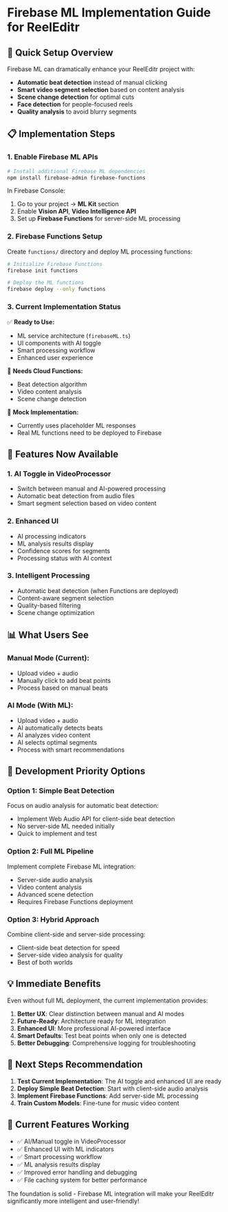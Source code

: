 # Firebase ML Implementation Guide for ReelEditr

## 🚀 Quick Setup Overview

Firebase ML can dramatically enhance your ReelEditr project with:
- **Automatic beat detection** instead of manual clicking
- **Smart video segment selection** based on content analysis
- **Scene change detection** for optimal cuts
- **Face detection** for people-focused reels
- **Quality analysis** to avoid blurry segments

## 📋 Implementation Steps

### 1. Enable Firebase ML APIs

```bash
# Install additional Firebase ML dependencies
npm install firebase-admin firebase-functions
```

In Firebase Console:
1. Go to your project → **ML Kit** section
2. Enable **Vision API**, **Video Intelligence API**
3. Set up **Firebase Functions** for server-side ML processing

### 2. Firebase Functions Setup

Create `functions/` directory and deploy ML processing functions:

```bash
# Initialize Firebase Functions
firebase init functions

# Deploy the ML functions
firebase deploy --only functions
```

### 3. Current Implementation Status

✅ **Ready to Use:**
- ML service architecture (`firebaseML.ts`)
- UI components with AI toggle
- Smart processing workflow
- Enhanced user experience

🔄 **Needs Cloud Functions:**
- Beat detection algorithm
- Video content analysis  
- Scene change detection

🎯 **Mock Implementation:**
- Currently uses placeholder ML responses
- Real ML functions need to be deployed to Firebase

## 🤖 Features Now Available

### 1. AI Toggle in VideoProcessor
- Switch between manual and AI-powered processing
- Automatic beat detection from audio files
- Smart segment selection based on video content

### 2. Enhanced UI
- AI processing indicators
- ML analysis results display
- Confidence scores for segments
- Processing status with AI context

### 3. Intelligent Processing
- Automatic beat detection (when Functions are deployed)
- Content-aware segment selection
- Quality-based filtering
- Scene change optimization

## 📊 What Users See

### Manual Mode (Current):
- Upload video + audio
- Manually click to add beat points
- Process based on manual beats

### AI Mode (With ML):
- Upload video + audio  
- AI automatically detects beats
- AI analyzes video content
- AI selects optimal segments
- Process with smart recommendations

## 🔧 Development Priority Options

### Option 1: Simple Beat Detection
Focus on audio analysis for automatic beat detection:
- Implement Web Audio API for client-side beat detection
- No server-side ML needed initially
- Quick to implement and test

### Option 2: Full ML Pipeline  
Implement complete Firebase ML integration:
- Server-side audio analysis
- Video content analysis
- Advanced scene detection
- Requires Firebase Functions deployment

### Option 3: Hybrid Approach
Combine client-side and server-side processing:
- Client-side beat detection for speed
- Server-side video analysis for quality
- Best of both worlds

## 💡 Immediate Benefits

Even without full ML deployment, the current implementation provides:

1. **Better UX**: Clear distinction between manual and AI modes
2. **Future-Ready**: Architecture ready for ML integration
3. **Enhanced UI**: More professional AI-powered interface
4. **Smart Defaults**: Test beat points when only one is detected
5. **Better Debugging**: Comprehensive logging for troubleshooting

## 🎯 Next Steps Recommendation

1. **Test Current Implementation**: The AI toggle and enhanced UI are ready
2. **Deploy Simple Beat Detection**: Start with client-side audio analysis
3. **Implement Firebase Functions**: Add server-side ML processing
4. **Train Custom Models**: Fine-tune for music video content

## 🚀 Current Features Working

- ✅ AI/Manual toggle in VideoProcessor
- ✅ Enhanced UI with ML indicators  
- ✅ Smart processing workflow
- ✅ ML analysis results display
- ✅ Improved error handling and debugging
- ✅ File caching system for better performance

The foundation is solid - Firebase ML integration will make your ReelEditr significantly more intelligent and user-friendly!
